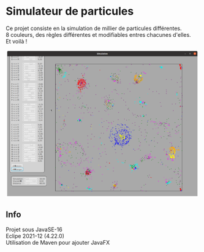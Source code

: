 
# Simulateur de particules

Ce projet consiste en la simulation de millier de particules différentes. \
8 couleurs, des règles différentes et modifiables entres chacunes d'elles. \
Et voilà !

![Image de la simulation](screenshot.png)

## Info

Projet sous JavaSE-16 \
Eclipe 2021-12 (4.22.0) \
Utilisation de Maven pour ajouter JavaFX

